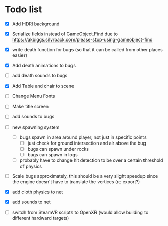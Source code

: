 # Todo list

- [x] Add HDRI background

- [x] Serialize fields instead of GameObject.Find due to https://akbiggs.silvrback.com/please-stop-using-gameobject-find

- [x] write death function for bugs (so that it can be called from other places easier)

- [x] Add death animations to bugs

- [ ] add death sounds to bugs

- [x] Add Table and chair to scene

- [ ] Change Menu Fonts

- [ ] Make title screen

- [ ] add sounds to bugs

- [ ] new spawning system
  - [ ] bugs spawn in area around player, not just in specific points
    - [ ] just check for ground intersection and air above the bug
    - [ ]  bugs can spawn under rocks
    - [ ]  bugs can spawn in logs
  - [ ] probably have to change hit detection to be over a certain threshold of physics
  
- [ ] Scale bugs approximately, this should be a very slight speedup since the engine doesn't have to translate the vertices (re export?) 
  
- [x] add cloth physics to net

- [x] add sounds to net

- [ ] switch from SteamVR scripts to OpenXR (would allow building to different hardward targets)

  